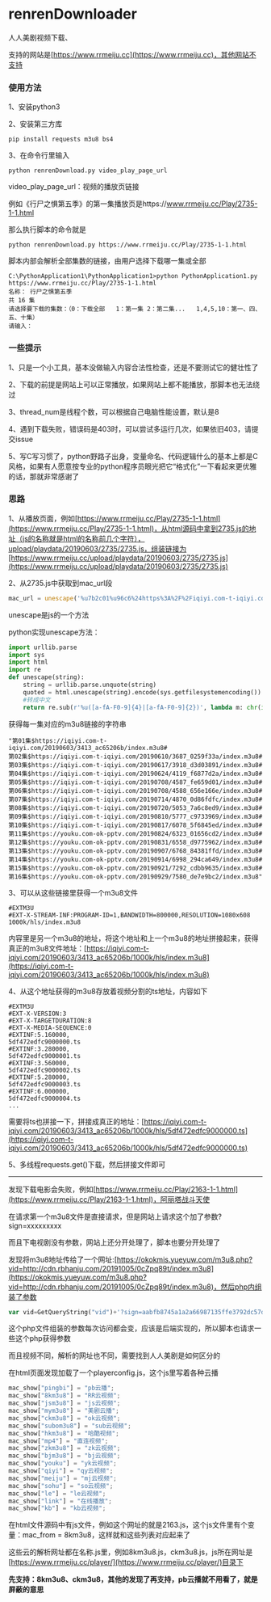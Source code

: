 # renrenDownloader
人人美剧视频下载、

支持的网站是[https://www.rrmeiju.cc](https://www.rrmeiju.cc)，其他网站不支持

### 使用方法

1、安装python3

2、安装第三方库

```
pip install requests m3u8 bs4
```

3、在命令行里输入

```
python renrenDownload.py video_play_page_url
```

video_play_page_url：视频的播放页链接

例如《行尸之惧第五季》的第一集播放页是https://www.rrmeiju.cc/Play/2735-1-1.html

那么执行脚本的命令就是

```
python renrenDownload.py https://www.rrmeiju.cc/Play/2735-1-1.html
```

脚本内部会解析全部集数的链接，由用户选择下载哪一集或全部

```
C:\PythonApplication1\PythonApplication1>python PythonApplication1.py https://www.rrmeiju.cc/Play/2735-1-1.html
名称： 行尸之惧第五季
共 16 集
请选择要下载的集数：（0：下载全部   1：第一集 2：第二集...   1,4,5,10：第一、四、五、十集）
请输入：
```



### 一些提示

1、只是一个小工具，基本没做输入内容合法性检查，还是不要测试它的健壮性了

2、下载的前提是网站上可以正常播放，如果网站上都不能播放，那脚本也无法绕过

3、thread_num是线程个数，可以根据自己电脑性能设置，默认是8

4、遇到下载失败，错误码是403时，可以尝试多运行几次，如果依旧403，请提交issue

5、写C写习惯了，python野路子出身，变量命名、代码逻辑什么的基本上都是C风格，如果有人愿意按专业的python程序员眼光把它“格式化”一下看起来更优雅的话，那就非常感谢了



### 思路

1、从播放页面，例如[https://www.rrmeiju.cc/Play/2735-1-1.html](https://www.rrmeiju.cc/Play/2735-1-1.html)，从html源码中拿到2735.js的地址（js的名称就是html的名称前几个字符），upload/playdata/20190603/2735/2735.js，组装链接为[https://www.rrmeiju.cc/upload/playdata/20190603/2735/2735.js](https://www.rrmeiju.cc/upload/playdata/20190603/2735/2735.js)

2、从2735.js中获取到mac_url段

```javascript
mac_url = unescape('%u7b2c01%u96c6%24https%3A%2F%2Fiqiyi.com-t-iqiyi.com%2F20190603%2F3413_ac65206b%2Findex.m3u8%23%u7b2c02%u96c6%24https%3A%2F%2Fiqiyi.com-t-iqiyi.com%2F20190610%2F3687_0259f33a%2Findex.m3u8%23%u7b2c03%u96c6%24https%3A%2F%2Fiqiyi.com-t-iqiyi.com%2F20190617%2F3918_d3d03891%2Findex.m3u8%23%u7b2c04%u96c6%24https%3A%2F%2Fiqiyi.com-t-iqiyi.com%2F20190624%2F4119_f6877d2a%2Findex.m3u8%23%u7b2c05%u96c6%24https%3A%2F%2Fiqiyi.com-t-iqiyi.com%2F20190708%2F4587_fe659d01%2Findex.m3u8%23%u7b2c06%u96c6%24https%3A%2F%2Fiqiyi.com-t-iqiyi.com%2F20190708%2F4588_656e166e%2Findex.m3u8%23%u7b2c07%u96c6%24https%3A%2F%2Fiqiyi.com-t-iqiyi.com%2F20190714%2F4870_0d86fdfc%2Findex.m3u8%23%u7b2c08%u96c6%24https%3A%2F%2Fiqiyi.com-t-iqiyi.com%2F20190720%2F5053_7a6c8ed9%2Findex.m3u8%23%u7b2c09%u96c6%24https%3A%2F%2Fiqiyi.com-t-iqiyi.com%2F20190810%2F5777_c9733969%2Findex.m3u8%23%u7b2c10%u96c6%24https%3A%2F%2Fiqiyi.com-t-iqiyi.com%2F20190817%2F6078_5f6845ed%2Findex.m3u8%23%u7b2c11%u96c6%24https%3A%2F%2Fyouku.com-ok-pptv.com%2F20190824%2F6323_01656cd2%2Findex.m3u8%23%u7b2c12%u96c6%24https%3A%2F%2Fyouku.com-ok-pptv.com%2F20190831%2F6558_d9775962%2Findex.m3u8%23%u7b2c13%u96c6%24https%3A%2F%2Fyouku.com-ok-pptv.com%2F20190907%2F6768_84381ffd%2Findex.m3u8%23%u7b2c14%u96c6%24https%3A%2F%2Fyouku.com-ok-pptv.com%2F20190914%2F6998_294ca649%2Findex.m3u8%23%u7b2c15%u96c6%24https%3A%2F%2Fyouku.com-ok-pptv.com%2F20190921%2F7292_cdbb9635%2Findex.m3u8%23%u7b2c16%u96c6%24https%3A%2F%2Fyouku.com-ok-pptv.com%2F20190929%2F7580_de7e9bc2%2Findex.m3u8');
```

unescape是js的一个方法

python实现unescape方法：

```python
import urllib.parse
import sys
import html
import re
def unescape(string):
    string = urllib.parse.unquote(string)
    quoted = html.unescape(string).encode(sys.getfilesystemencoding()).decode('utf-8')
    #转成中文
    return re.sub(r'%u([a-fA-F0-9]{4}|[a-fA-F0-9]{2})', lambda m: chr(int(m.group(1), 16)), quoted)
```

获得每一集对应的m3u8链接的字符串

```
"第01集$https://iqiyi.com-t-iqiyi.com/20190603/3413_ac65206b/index.m3u8#
第02集$https://iqiyi.com-t-iqiyi.com/20190610/3687_0259f33a/index.m3u8#
第03集$https://iqiyi.com-t-iqiyi.com/20190617/3918_d3d03891/index.m3u8#
第04集$https://iqiyi.com-t-iqiyi.com/20190624/4119_f6877d2a/index.m3u8#
第05集$https://iqiyi.com-t-iqiyi.com/20190708/4587_fe659d01/index.m3u8#
第06集$https://iqiyi.com-t-iqiyi.com/20190708/4588_656e166e/index.m3u8#
第07集$https://iqiyi.com-t-iqiyi.com/20190714/4870_0d86fdfc/index.m3u8#
第08集$https://iqiyi.com-t-iqiyi.com/20190720/5053_7a6c8ed9/index.m3u8#
第09集$https://iqiyi.com-t-iqiyi.com/20190810/5777_c9733969/index.m3u8#
第10集$https://iqiyi.com-t-iqiyi.com/20190817/6078_5f6845ed/index.m3u8#
第11集$https://youku.com-ok-pptv.com/20190824/6323_01656cd2/index.m3u8#
第12集$https://youku.com-ok-pptv.com/20190831/6558_d9775962/index.m3u8#
第13集$https://youku.com-ok-pptv.com/20190907/6768_84381ffd/index.m3u8#
第14集$https://youku.com-ok-pptv.com/20190914/6998_294ca649/index.m3u8#
第15集$https://youku.com-ok-pptv.com/20190921/7292_cdbb9635/index.m3u8#
第16集$https://youku.com-ok-pptv.com/20190929/7580_de7e9bc2/index.m3u8"
```

3、可以从这些链接里获得一个m3u8文件

```
#EXTM3U
#EXT-X-STREAM-INF:PROGRAM-ID=1,BANDWIDTH=800000,RESOLUTION=1080x608
1000k/hls/index.m3u8
```

内容里是另一个m3u8的地址，将这个地址和上一个m3u8的地址拼接起来，获得真正的m3u8文件地址：[https://iqiyi.com-t-iqiyi.com/20190603/3413_ac65206b/1000k/hls/index.m3u8](https://iqiyi.com-t-iqiyi.com/20190603/3413_ac65206b/1000k/hls/index.m3u8)

4、从这个地址获得的m3u8存放着视频分割的ts地址，内容如下

```
#EXTM3U
#EXT-X-VERSION:3
#EXT-X-TARGETDURATION:8
#EXT-X-MEDIA-SEQUENCE:0
#EXTINF:5.160000,
5df472edfc9000000.ts
#EXTINF:3.280000,
5df472edfc9000001.ts
#EXTINF:3.560000,
5df472edfc9000002.ts
#EXTINF:5.280000,
5df472edfc9000003.ts
#EXTINF:6.000000,
5df472edfc9000004.ts
...
```

需要将ts也拼接一下，拼接成真正的地址：[https://iqiyi.com-t-iqiyi.com/20190603/3413_ac65206b/1000k/hls/5df472edfc9000000.ts](https://iqiyi.com-t-iqiyi.com/20190603/3413_ac65206b/1000k/hls/5df472edfc9000000.ts)

5、多线程requests.get()下载，然后拼接文件即可



---



发现下载电影会失败，例如[https://www.rrmeiju.cc/Play/2163-1-1.html](https://www.rrmeiju.cc/Play/2163-1-1.html)，阿丽塔战斗天使

在请求第一个m3u8文件是直接请求，但是网站上请求这个加了参数?sign=xxxxxxxxx

而且下电视剧没有参数，网站上还分开处理了，脚本也要分开处理了

发现将m3u8地址传给了一个网址:[https://okokmis.yueyuw.com/m3u8.php?vid=http://cdn.rbhanju.com/20191005/0cZpq89t/index.m3u8](https://okokmis.yueyuw.com/m3u8.php?vid=http://cdn.rbhanju.com/20191005/0cZpq89t/index.m3u8)，然后php内组装了参数

```php
var vid=GetQueryString("vid")+'?sign=aabfb8745a1a2a66987135ffe3792dc57dc7879ddc0a12c63655bf4c38424120c703de287a85185af4d32ac44639c9ba';
```

这个php文件组装的参数每次访问都会变，应该是后端实现的，所以脚本也请求一些这个php获得参数

而且视频不同，解析的网址也不同，需要找到人人美剧是如何区分的

在html页面发现加载了一个playerconfig.js，这个js里写着各种云播

```javascript
mac_show["pingbi"] = "pb云播";
mac_show["8km3u8"] = "RR云视频";
mac_show["jsm3u8"] = "js云视频";
mac_show["mym3u8"] = "美剧云播";
mac_show["ckm3u8"] = "ok云视频";
mac_show["subom3u8"] = "sub云视频";
mac_show["hkm3u8"] = "哈酷视频";
mac_show["mp4"] = "直连视频";
mac_show["zkm3u8"] = "zk云视频";
mac_show["bjm3u8"] = "bj云视频";
mac_show["youku"] = "yk云视频";
mac_show["qiyi"] = "qy云视频";
mac_show["meiju"] = "mj云视频";
mac_show["sohu"] = "so云视频";
mac_show["le"] = "le云视频";
mac_show["link"] = "在线播放";
mac_show["kb"] = "kb云视频";
```

在html文件源码中有js文件，例如这个网址的就是2163.js，这个js文件里有个变量：mac_from = 8km3u8，这样就和这些列表对应起来了

这些云的解析网址都在名称.js里，例如8km3u8.js，ckm3u8.js，js所在网址是[https://www.rrmeiju.cc/player/](https://www.rrmeiju.cc/player/)目录下

**先支持：8km3u8、ckm3u8，其他的发现了再支持，pb云播就不用看了，就是屏蔽的意思**